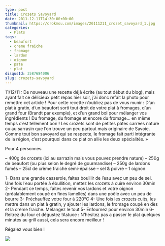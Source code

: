 ```yaml
---
type: post
title: Crozets Savoyard
date: 2011-12-11T14:30:00+00:00
thumbnail: https://crokmou.com/images/20111211_crozet_savoyard_1.jpg
categories:
  - Plats
tags:
  - beaufort
  - creme fraiche
  - fromage
  - lardon
  - oignon
  - pate
  - plat
disqusId: 3587684006
slug: crozets-savoyard
---
```


11/12/11 : De nouveau une recette déjà écrite (au tout début du blog), mais ayant fait ce délicieux petit repas hier soir, j’ai donc refait la photo pour remettre cet article !
Pour cette recette n’oubliez pas de vous munir : D’un plat à gratin, d’un beaufort sorti tout droit de votre plat à fromages, d’un grand four (Brandt par exemple), et d’un grand bol pour mélanger vos ingrédients !
Du fromage, du fromage et encore du fromage… en même temps c’est tellement bon ! Les crozets sont de petites pâtes carrées nature ou au sarrasin que l’on trouve un peu partout mais originaire de Savoie. Comme tout bon savoyard qui se respecte, le fromage fait parti intégrante de la région, c’est pourquoi dans ce plat on allie les deux spécialités. »

Pour 4 personnes

– 400g de crozets (ici au sarrazin mais vous pouvez prendre nature)
– 250g de beaufort (ou plus selon le degré de gourmandise)
– 250g de lardons fumés
– 25cl de crème fraiche semi-épaisse
– sel & poivre
– 1 oignon

1- Dans une grande casserole, faites bouillir de l’eau avec un peu de sel. Une fois l’eau portée à ébullition, mettez les crozets à cuire environ 30min
2- Pendant ce temps, faites revenir vos lardons et votre oignon (préalablement coupé en fines lamelles) dans une poêle avec un peu de beurre
3- Préchauffez votre four à 220°C
4- Une fois les crozets cuits, les mettre dans un plat à gratin, y ajouter les lardons, le fromage coupé en dès et la crème fraiche. Mélangez le tout
5- Enfournez pour environ 30min
6- Reitrez du four et dégustez !Astuce : N’hésitez pas a passer le plat quelques minutes au grill aussi, cela sera encore meilleur !

Régalez vous bien !

[![](http://4.bp.blogspot.com/-2bLosyMFac4/TxhFg0sR2dI/AAAAAAAABec/Mzg1OnlXUmM/s1600/Signature+copie.jpg)](http://4.bp.blogspot.com/-2bLosyMFac4/TxhFg0sR2dI/AAAAAAAABec/Mzg1OnlXUmM/s1600/Signature+copie.jpg)

